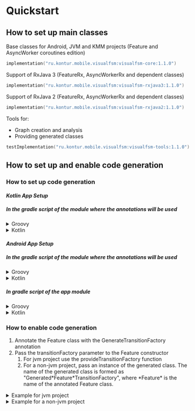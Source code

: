 # Quickstart

## How to set up main classes

Base classes for Android, JVM and KMM projects (Feature and AsyncWorker coroutines edition)

```kotlin
implementation("ru.kontur.mobile.visualfsm:visualfsm-core:1.1.0")
```

Support of RxJava 3 (FeatureRx, AsyncWorkerRx and dependent classes)

```kotlin
implementation("ru.kontur.mobile.visualfsm:visualfsm-rxjava3:1.1.0")
```

Support of RxJava 2 (FeatureRx, AsyncWorkerRx and dependent classes)

```kotlin
implementation("ru.kontur.mobile.visualfsm:visualfsm-rxjava2:1.1.0")
```

Tools for:

* Graph creation and analysis
* Providing generated classes

```kotlin
testImplementation("ru.kontur.mobile.visualfsm:visualfsm-tools:1.1.0")
```

## How to set up and enable code generation

### How to set up code generation

#### _Kotlin App Setup_

##### In the gradle script of the module where the annotations will be used

<details>
  <summary>Groovy</summary>

```groovy
// Use KSP plugin
plugins {
    id "com.google.devtools.ksp" version "1.6.21-1.0.6"
}

// Add generated code to source code directories
kotlin {
    sourceSets {
        main.kotlin.srcDirs += 'build/generated/ksp/main/kotlin'
        test.kotlin.srcDirs += 'build/generated/ksp/test/kotlin'
    }
}

dependencies {
    // Use AnnotationProcessor
    ksp "ru.kontur.mobile.visualfsm:visualfsm-compiler:1.1.0"
    // Use tools for convenient provide of the generated code. For jvm projects only.
    implementation "ru.kontur.mobile.visualfsm:visualfsm-tools:1.1.0"
}
```

</details>
<details>
  <summary>Kotlin</summary>

```kotlin
// Use KSP plugin
plugins {
    id("com.google.devtools.ksp") version "1.6.10-1.0.6"
}

// Add generated code to source code directories
kotlin {
    sourceSets.main {
        kotlin.srcDir("build/generated/ksp/main/kotlin")
    }
    sourceSets.test {
        kotlin.srcDir("build/generated/ksp/test/kotlin")
    }
}

dependencies {
    // Use AnnotationProcessor
    ksp("ru.kontur.mobile.visualfsm:visualfsm-compiler:1.1.0")
    // Use tools for convenient provide of the generated code. For jvm projects only.
    implementation("ru.kontur.mobile.visualfsm:visualfsm-tools:1.1.0")
}
```

</details>

#### _Android App Setup_

##### In the gradle script of the module where the annotations will be used

<details>
  <summary>Groovy</summary>

```groovy
// Use KSP plugin
plugins {
    id "com.google.devtools.ksp" version "1.6.21-1.0.6"
}

dependencies {
    // Use AnnotationProcessor
    ksp "ru.kontur.mobile.visualfsm:visualfsm-compiler:1.1.0"
    // Use tools for convenient provide of the generated code
    implementation "ru.kontur.mobile.visualfsm:visualfsm-tools:1.1.0"
}
```

</details>
<details>
  <summary>Kotlin</summary>

```kotlin
// Use KSP plugin
plugins {
    id("com.google.devtools.ksp") version "1.6.10-1.0.6"
}

dependencies {
    // Use AnnotationProcessor
    ksp("ru.kontur.mobile.visualfsm:visualfsm-compiler:1.1.0")
    // Use tools for convenient provide of the generated code
    implementation("ru.kontur.mobile.visualfsm:visualfsm-tools:1.1.0")
}
```

</details>

##### In gradle script of the app module

<details>
  <summary>Groovy</summary>

```groovy
// Add generated code to source code directories
android {
    applicationVariants.all { variant ->
        variant.sourceSets.java.each {
            it.srcDirs += "build/generated/ksp/${variant.name}/kotlin"
        }
    }
}
```

</details>
<details>
  <summary>Kotlin</summary>

```kotlin
// Add generated code to source code directories
android.applicationVariants.all {
    kotlin {
        sourceSets {
            getByName(name) {
                kotlin.srcDir("build/generated/ksp/$name/kotlin")
            }
        }
    }
}
```

</details>

### How to enable code generation

1. Annotate the Feature class with the GenerateTransitionFactory annotation
2. Pass the transitionFactory parameter to the Feature constructor
    1. For jvm project use the provideTransitionFactory function
    2. For a non-jvm project, pass an instance of the generated class.
       The name of the generated class is formed as "Generated\*Feature\*TransitionFactory",
       where \*Feature\* is the name of the annotated Feature class.

<details>
  <summary>Example for jvm project</summary>

```kotlin
// Use Feature with Kotlin Coroutines or FeatureRx with RxJava
@GenerateTransitionFactory // annotation for enable generation of TransitionFactory
class AuthFeature(initialState: AuthFSMState) : Feature<AuthFSMState, AuthFSMAction>(
    initialState = initialState,
    transitionFactory = provideTransitionFactory() // Get an instance of the generated TransitionFactory
)
```

</details>
<details>
  <summary>Example for a non-jvm project</summary>

```kotlin
// Use Feature with Kotlin Coroutines or FeatureRx with RxJava
@GenerateTransitionFactory // annotation for enable generation of TransitionFactory
class AuthFeature(initialState: AuthFSMState) : Feature<AuthFSMState, AuthFSMAction>(
    initialState = initialState,
    transitionFactory = GeneratedAuthFeatureTransitionFactory()
)
```

</details>